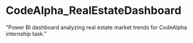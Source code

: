 # CodeAlpha_RealEstateDashboard
"Power BI dashboard analyzing real estate market trends for CodeAlpha internship task."
